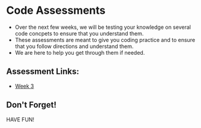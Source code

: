 # Code Assessments

- Over the next few weeks, we will be testing your knowledge on several code concpets to ensure that you understand them. 
- These assessments are meant to give you coding practice and to ensure that you follow directions and understand them.
- We are here to help you get through them if needed.

## Assessment Links:
- [Week 3](Week3/README.md)

## Don't Forget!

HAVE FUN!
